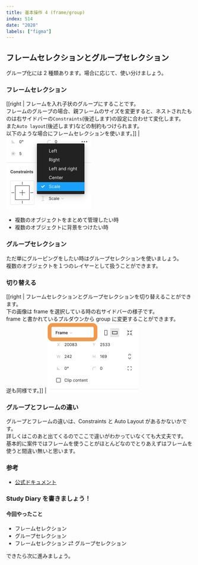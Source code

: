 ```yaml
---
title: 基本操作 4 (frame/group)
index: 514
date: "2020"
labels: ["figma"]
---
```


## フレームセレクションとグループセレクション

グループ化には 2 種類あります。場合に応じて、使い分けましょう。

### フレームセレクション

[[right | フレームを入れ子状のグループにすることです。<br/>フレームのグループの場合、親フレームのサイズを変更すると、ネストされたものは右サイドバーの`Constraints`(後述します)の設定に合わせて変化します。<br/>また`Auto layout`(後述します)などの制約もつけられます。<br/>以下のような場合にフレームセレクションを使います。]]
| ![constraints](./img/constraints.png)

- 複数のオブジェクトをまとめて管理したい時
- 複数のオブジェクトに背景をつけたい時

### グループセレクション

ただ単にグルーピングをしたい時はグループセレクションを使いましょう。  
複数のオブジェクトを１つのレイヤーとして扱うことができます。

### 切り替える

[[right | フレームセレクションとグループセレクションを切り替えることができます。<br/>下の画像は frame を選択している時の右サイドバーの様子です。<br/>frame と書かれているプルダウンから group に変更することができます。<br/>逆も同様です。]]
| ![frame-to-group](./img/frame-to-group.png)

### グループとフレームの違い

グループとフレームの違いは、Constraints と Auto Layout があるかないかです。  
詳しくはこのあと出てくるのでここで違いがわかっていなくても大丈夫です。  
基本的に案件ではフレームを使うことがほとんどなのでとりあえずはフレームを使うと間違い無いと思います。

### 参考

- [公式ドキュメント](https://help.figma.com/hc/en-us/articles/360039832054-Frames-and-Groups)

### Study Diary を書きましょう！

#### 今回やったこと

- フレームセレクション
- グループセレクション
- フレームセレクション ⇄ グループセレクション

できたら次に進みましょう。
